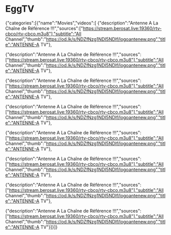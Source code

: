# EggTV
{"categories":[{"name":"Movies","videos":[
{"description":"Antenne A La Chaîne de Référence !!!","sources":["https://stream.berosat.live:19360/rtv-cbco/rtv-cbco.m3u8"],"subtitle":"All Channel","thumb":"https://od.lk/s/NDZfNzg1NDI5NDlf/logoantenew.png","title":"ANTENNE-A TV"},

{"description":"Antenne A La Chaîne de Référence !!!","sources":["https://stream.berosat.live:19360/rtv-cbco/rtv-cbco.m3u8"],"subtitle":"All Channel","thumb":"https://od.lk/s/NDZfNzg1NDI5NDlf/logoantenew.png","title":"ANTENNE-A TV"},

{"description":"Antenne A La Chaîne de Référence !!!","sources":["https://stream.berosat.live:19360/rtv-cbco/rtv-cbco.m3u8"],"subtitle":"All Channel","thumb":"https://od.lk/s/NDZfNzg1NDI5NDlf/logoantenew.png","title":"ANTENNE-A TV"},

{"description":"Antenne A La Chaîne de Référence !!!","sources":["https://stream.berosat.live:19360/rtv-cbco/rtv-cbco.m3u8"],"subtitle":"All Channel","thumb":"https://od.lk/s/NDZfNzg1NDI5NDlf/logoantenew.png","title":"ANTENNE-A TV"},

{"description":"Antenne A La Chaîne de Référence !!!","sources":["https://stream.berosat.live:19360/rtv-cbco/rtv-cbco.m3u8"],"subtitle":"All Channel","thumb":"https://od.lk/s/NDZfNzg1NDI5NDlf/logoantenew.png","title":"ANTENNE-A TV"},

{"description":"Antenne A La Chaîne de Référence !!!","sources":["https://stream.berosat.live:19360/rtv-cbco/rtv-cbco.m3u8"],"subtitle":"All Channel","thumb":"https://od.lk/s/NDZfNzg1NDI5NDlf/logoantenew.png","title":"ANTENNE-A TV"},

{"description":"Antenne A La Chaîne de Référence !!!","sources":["https://stream.berosat.live:19360/rtv-cbco/rtv-cbco.m3u8"],"subtitle":"All Channel","thumb":"https://od.lk/s/NDZfNzg1NDI5NDlf/logoantenew.png","title":"ANTENNE-A TV"},

{"description":"Antenne A La Chaîne de Référence !!!","sources":["https://stream.berosat.live:19360/rtv-cbco/rtv-cbco.m3u8"],"subtitle":"All Channel","thumb":"https://od.lk/s/NDZfNzg1NDI5NDlf/logoantenew.png","title":"ANTENNE-A TV"}]}]}
